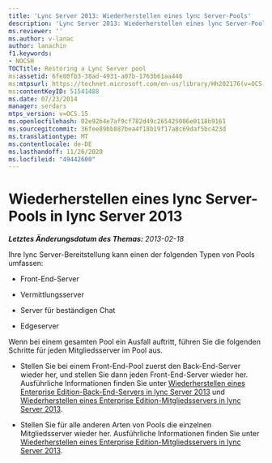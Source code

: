 ```yaml
---
title: 'Lync Server 2013: Wiederherstellen eines lync Server-Pools'
description: 'Lync Server 2013: Wiederherstellen eines lync Server-Pools.'
ms.reviewer: ''
ms.author: v-lanac
author: lanachin
f1.keywords:
- NOCSH
TOCTitle: Restoring a Lync Server pool
ms:assetid: 6fe80fb3-38ad-4931-a07b-1763b61aa448
ms:mtpsurl: https://technet.microsoft.com/en-us/library/Hh202176(v=OCS.15)
ms:contentKeyID: 51541488
ms.date: 07/23/2014
manager: serdars
mtps_version: v=OCS.15
ms.openlocfilehash: 02e92b4e7af9cf782d49c265425006e0118b9161
ms.sourcegitcommit: 36fee89bb887bea4f18b19f17a8c69daf5bc423d
ms.translationtype: MT
ms.contentlocale: de-DE
ms.lasthandoff: 11/26/2020
ms.locfileid: "49442600"
---
```

# <a name="restoring-a-lync-server-pool-in-lync-server-2013"></a>Wiederherstellen eines lync Server-Pools in lync Server 2013

<div data-xmlns="http://www.w3.org/1999/xhtml">

<div class="topic" data-xmlns="http://www.w3.org/1999/xhtml" data-msxsl="urn:schemas-microsoft-com:xslt" data-cs="https://msdn.microsoft.com/">

<div data-asp="https://msdn2.microsoft.com/asp">



</div>

<div id="mainSection">

<div id="mainBody">

<span> </span>

_**Letztes Änderungsdatum des Themas:** 2013-02-18_

Ihre lync Server-Bereitstellung kann einen der folgenden Typen von Pools umfassen:

  - Front-End-Server

  - Vermittlungsserver

  - Server für beständigen Chat

  - Edgeserver

Wenn bei einem gesamten Pool ein Ausfall auftritt, führen Sie die folgenden Schritte für jeden Mitgliedsserver im Pool aus.

  - Stellen Sie bei einem Front-End-Pool zuerst den Back-End-Server wieder her, und stellen Sie dann jeden Front-End-Server wieder her. Ausführliche Informationen finden Sie unter [Wiederherstellen eines Enterprise Edition-Back-End-Servers in lync Server 2013](lync-server-2013-restoring-an-enterprise-edition-back-end-server.md) und [Wiederherstellen eines Enterprise Edition-Mitgliedsservers in lync Server 2013](lync-server-2013-restoring-an-enterprise-edition-member-server.md).

  - Stellen Sie für alle anderen Arten von Pools die einzelnen Mitgliedsserver wieder her. Ausführliche Informationen finden Sie unter [Wiederherstellen eines Enterprise Edition-Mitgliedsservers in lync Server 2013](lync-server-2013-restoring-an-enterprise-edition-member-server.md).

</div>

<span> </span>

</div>

</div>

</div>

